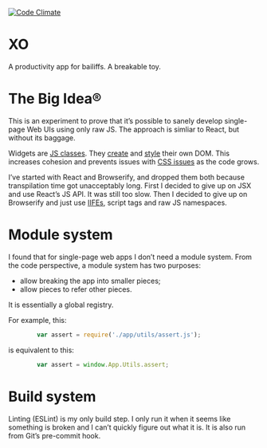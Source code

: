 [![Code Climate](https://codeclimate.com/github/gurdiga/xo/badges/gpa.svg)](https://codeclimate.com/github/gurdiga/xo)

# XO

A productivity app for bailiffs. A breakable toy.

# The Big Idea®

This is an experiment to prove that it’s possible to sanely develop
single-page Web UIs using only raw JS. The approach is simliar to React,
but without its baggage.

Widgets are [JS
classes](https://developer.mozilla.org/en/docs/Web/JavaScript/Reference/Classes).
They
[create](https://developer.mozilla.org/en-US/docs/Web/API/Document/createElement)
and
[style](https://developer.mozilla.org/en-US/docs/Web/API/HTMLElement/style)
their own DOM. This increases cohesion and prevents issues with [CSS
issues](http://meexposed.tumblr.com/post/129425951130/the-c-in-css) as
the code grows.

I’ve started with React and Browserify, and dropped them both because
transpilation time got unacceptably long. First I decided to give up on
JSX and use React’s JS API. It was still too slow. Then I decided to
give up on Browserify and just use
[IIFEs](https://en.wikipedia.org/wiki/Immediately-invoked_function_expression),
script tags and raw JS namespaces.

# Module system

I found that for single-page web apps I don’t need a module system. From
the code perspective, a module system has two purposes:

* allow breaking the app into smaller pieces;
* allow pieces to refer other pieces.

It is essentially a global registry.

For example, this:
```js
		var assert = require('./app/utils/assert.js');
```
is equivalent to this:
```js
		var assert = window.App.Utils.assert;
```

# Build system

Linting (ESLint) is my only build step. I only run it when it seems like
something is broken and I can’t quickly figure out what it is. It is
also run from Git’s pre-commit hook.
